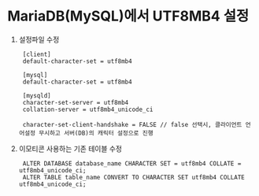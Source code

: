 # MariaDB(MySQL)에서 UTF8MB4 설정
1. 설정파일 수정

		[client]
		default-character-set = utf8mb4
		
		[mysql]
		default-character-set = utf8mb4
		
		[mysqld]
		character-set-server = utf8mb4
		collation-server = utf8mb4_unicode_ci
		
		character-set-client-handshake = FALSE // false 선택시, 클라이언트 언어설정 무시하고 서버(DB)의 캐릭터 설정으로 진행
		
2. 이모티콘 사용하는 기존 테이블 수정

		ALTER DATABASE database_name CHARACTER SET = utf8mb4 COLLATE = utf8mb4_unicode_ci;
		ALTER TABLE table_name CONVERT TO CHARACTER SET utf8mb4 COLLATE utf8mb4_unicode_ci;	
	
